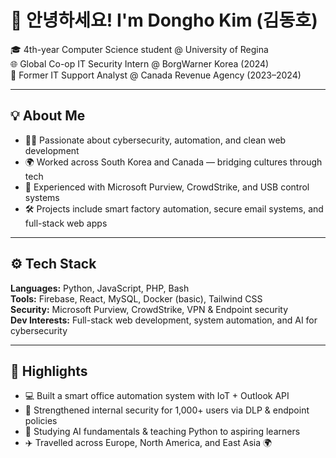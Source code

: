 # 👋 안녕하세요! I'm Dongho Kim (김동호)

🎓 4th-year Computer Science student @ University of Regina  
🌐 Global Co-op IT Security Intern @ BorgWarner Korea (2024)  
💼 Former IT Support Analyst @ Canada Revenue Agency (2023–2024)

---

## 💡 About Me
- 👨‍💻 Passionate about cybersecurity, automation, and clean web development
- 🌍 Worked across South Korea and Canada — bridging cultures through tech
- 🔐 Experienced with Microsoft Purview, CrowdStrike, and USB control systems
- 🛠️ Projects include smart factory automation, secure email systems, and full-stack web apps

---

## ⚙️ Tech Stack
**Languages:** Python, JavaScript, PHP, Bash  
**Tools:** Firebase, React, MySQL, Docker (basic), Tailwind CSS  
**Security:** Microsoft Purview, CrowdStrike, VPN & Endpoint security  
**Dev Interests:** Full-stack web development, system automation, and AI for cybersecurity

---

## 📌 Highlights
- 💻 Built a smart office automation system with IoT + Outlook API
- 🔐 Strengthened internal security for 1,000+ users via DLP & endpoint policies
- 🧠 Studying AI fundamentals & teaching Python to aspiring learners
- ✈️ Travelled across Europe, North America, and East Asia 🌍
